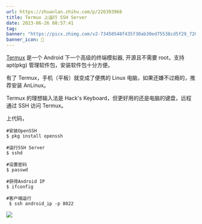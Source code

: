 ```yaml
---
url: https://zhuanlan.zhihu.com/p/226393968
title: Termux 上运行 SSH Server
date: 2023-06-26 08:57:41
tag: 
banner: "https://picx.zhimg.com/v2-73450548f435f30ab30ed75538cd5f29_720w.jpg?source=172ae18b"
banner_icon: 🔖
---
```

[Termux](https://github.com/termux/termux-app) 是一个 Android 下一个高级的终端模拟器, 开源且不需要 root，支持 apt(pkg) 管理软件包，安装软件包十分方便。

有了 Termux，手机（平板）就变成了便携的 Linux 电脑，如果还嫌不过瘾的，推荐安装 AnLinux。

Termux 的理想输入法是 Hack's Keyboard，但更好用的还是电脑的键盘，远程通过 SSH 访问 Termux。

上代码，

```
#安装OpenSSH
$ pkg install openssh

#运行SSH Server
$ sshd

#设置密码
$ passwd 

#获得Android IP
$ ifconfig

#客户端运行
 $ ssh android_ip -p 8022

```

![](<assets/1687741061432.png>)